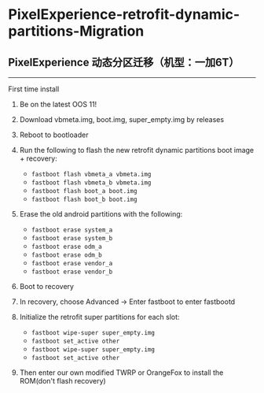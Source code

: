 # PixelExperience-retrofit-dynamic-partitions-Migration
## PixelExperience 动态分区迁移（机型：一加6T）

---

First time install
1. Be on the latest OOS 11!

2. Download vbmeta.img, boot.img, super_empty.img by releases  
3. Reboot to bootloader

4. Run the following to flash the new retrofit dynamic partitions boot image + recovery: 
    - ``` fastboot flash vbmeta_a vbmeta.img ```
    - ``` fastboot flash vbmeta_b vbmeta.img ```
    - ``` fastboot flash boot_a boot.img ``` 
    - ``` fastboot flash boot_b boot.img ```
    
5. Erase the old android partitions with the following: 
    - ``` fastboot erase system_a ```
    - ``` fastboot erase system_b ```
    - ``` fastboot erase odm_a ```
    - ``` fastboot erase odm_b ```
    - ``` fastboot erase vendor_a ```
    - ```fastboot erase vendor_b ```
    
6. Boot to recovery

7. In recovery, choose Advanced -> Enter fastboot to enter fastbootd

8. Initialize the retrofit super partitions for each slot: 
    - ``` fastboot wipe-super super_empty.img ```
    - ``` fastboot set_active other ```
    - ``` fastboot wipe-super super_empty.img ```
    - ``` fastboot set_active other ```
    
9. Then enter our own modified TWRP or OrangeFox to install the ROM(don't flash recovery)

